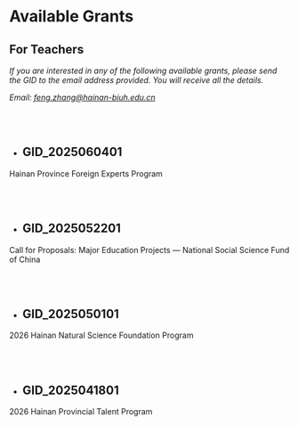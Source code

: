 # Available Grants

## For Teachers

*If you are interested in any of the following available grants, please send the GID to the email address provided. You will receive all the details.*

*Email: feng.zhang@hainan-biuh.edu.cn*

<br><br>

- ## GID_2025060401

Hainan Province Foreign Experts Program
  
<br><br>

- ## GID_2025052201

Call for Proposals: Major Education Projects — National Social Science Fund of China

<br><br>

- ## GID_2025050101

2026 Hainan Natural Science Foundation Program

<br><br>

- ## GID_2025041801

2026 Hainan Provincial Talent Program



